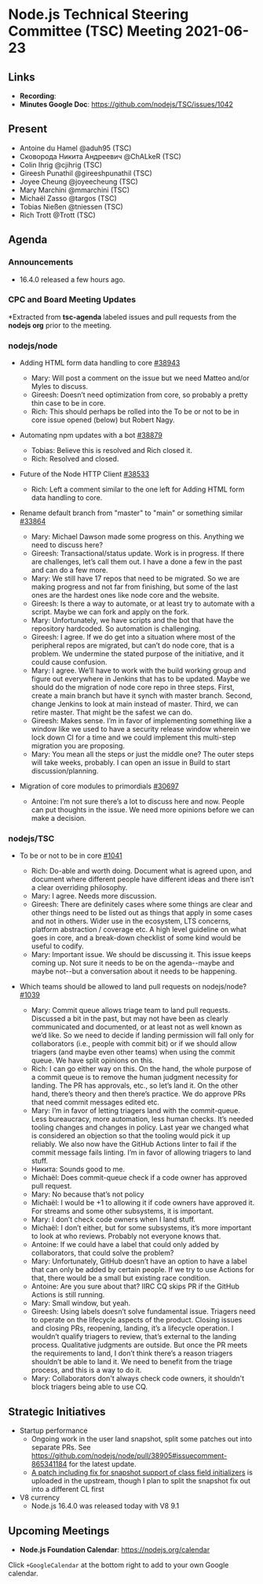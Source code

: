 # Node.js Technical Steering Committee (TSC) Meeting 2021-06-23

## Links

* **Recording**:
* **Minutes Google Doc**: <https://github.com/nodejs/TSC/issues/1042>

## Present

* Antoine du Hamel @aduh95 (TSC)
* Сковорода Никита Андреевич @ChALkeR (TSC)
* Colin Ihrig @cjihrig (TSC)
* Gireesh Punathil @gireeshpunathil (TSC)
* Joyee Cheung @joyeecheung (TSC)
* Mary Marchini @mmarchini (TSC)
* Michaël Zasso @targos (TSC)
* Tobias Nießen @tniessen (TSC)
* Rich Trott @Trott (TSC)

## Agenda

### Announcements

* 16.4.0 released a few hours ago.

### CPC and Board Meeting Updates

\*Extracted from **tsc-agenda** labeled issues and pull requests from the **nodejs org** prior to the meeting.

### nodejs/node

* Adding HTML form data handling to core [#38943](https://github.com/nodejs/node/issues/38943)
  * Mary: Will post a comment on the issue but we need Matteo and/or Myles to discuss.
  * Gireesh: Doesn’t need optimization from core, so probably a pretty thin case to be in core.
  * Rich: This should perhaps be rolled into the To be or not to be in core issue opened (below) but Robert Nagy.

* Automating npm updates with a bot [#38879](https://github.com/nodejs/node/issues/38879)
  * Tobias: Believe this is resolved and Rich closed it.
  * Rich: Resolved and closed.

* Future of the Node HTTP Client  [#38533](https://github.com/nodejs/node/issues/38533)
  * Rich: Left a comment similar to the one left for Adding HTML form data handling to core.

* Rename default branch from "master" to "main" or something similar [#33864](https://github.com/nodejs/node/issues/33864)
  * Mary: Michael Dawson made some progress on this. Anything we need to discuss here?
  * Gireesh: Transactional/status update. Work is in progress. If there are challenges, let’s call them out. I have a done a few in the past and can do a few more.
  * Mary: We still have 17 repos that need to be migrated. So we are making progress and not far from finishing, but some of the last ones are the hardest ones like node core and the website.
  * Gireesh: Is there a way to automate, or at least try to automate with a script. Maybe we can fork and apply on the fork.
  * Mary: Unfortunately, we have scripts and the bot that have the repository hardcoded. So automation is challenging.
  * Gireesh: I agree. If we do get into a situation where most of the peripheral repos are migrated, but can’t do node core, that is a problem. We undermine the stated purpose of the initiative, and it could cause confusion.
  * Mary: I agree. We’ll have to work with the build working group and figure out everywhere in Jenkins that has to be updated. Maybe we should do the migration of node core repo in three steps. First, create a main branch but have it synch with master branch. Second, change Jenkins to look at main instead of master. Third, we can retire master. That might be the safest we can do.
  * Gireesh: Makes sense. I’m in favor of implementing something like a window like we used to have a security release window wherein we lock down CI for a time and we could implement this multi-step migration you are proposing.
  * Mary: You mean all the steps or just the middle one? The outer steps will take weeks, probably. I can open an issue in Build to start discussion/planning.

* Migration of core modules to primordials [#30697](https://github.com/nodejs/node/issues/30697)
  * Antoine: I’m not sure there’s a lot to discuss here and now. People can put thoughts in the issue. We need more opinions before we can make a decision.

### nodejs/TSC

* To be or not to be in core [#1041](https://github.com/nodejs/TSC/issues/1041)
  * Rich: Do-able and worth doing. Document what is agreed upon, and document where different people have different ideas and there isn’t a clear overriding philosophy.
  * Mary: I agree. Needs more discussion.
  * Gireesh: There are definitely cases where some things are clear and other things need to be listed out as things that apply in some cases and not in others. Wider use in the ecosystem, LTS concerns, platform abstraction / coverage etc. A high level guideline on what goes in core, and a break-down checklist of some kind would be useful to codify.
  * Mary: Important issue. We should be discussing it. This issue keeps coming up. Not sure it needs to be on the agenda--maybe and maybe not--but a conversation about it needs to be happening.

* Which teams should be allowed to land pull requests on nodejs/node? [#1039](https://github.com/nodejs/TSC/issues/1039)
  * Mary: Commit queue allows triage team to land pull requests. Discussed a bit in the past, but may not have been as clearly communicated and documented, or at least not as well known as we’d like. So we need to decide if landing permission will fall only for collaborators (i.e., people with commit bit) or if we should allow triagers (and maybe even other teams) when using the commit queue. We have split opinions on this.
  * Rich: I can go either way on this. On the hand, the whole purpose of a commit queue is to remove the human judgment necessity for landing. The PR has approvals, etc., so let’s land it. On the other hand, there’s theory and then there’s practice. We do approve PRs that need commit messages edited etc.
  * Mary: I’m in favor of letting triagers land with the commit-queue. Less bureaucracy, more automation, less human checks. It’s needed tooling changes and changes in policy. Last year we changed what is considered an objection so that the tooling would pick it up reliably. We also now have the GitHub Actions linter to fail if the commit message fails linting. I’m in favor of allowing triagers to land stuff.
  * Никита: Sounds good to me.
  * Michaël: Does commit-queue check if a code owner has approved pull request.
  * Mary: No because that’s not policy
  * Michaël: I would be +1 to allowing it if code owners have approved it. For streams and some other subsystems, it is important.
  * Mary: I don’t check code owners when I land stuff.
  * Michaël: I don’t either, but for some subsystems, it’s more important to look at who reviews. Probably not everyone knows that.
  * Antoine: If we could have a label that could only added by collaborators, that could solve the problem?
  * Mary: Unfortunately, GitHub doesn’t have an option to have a label that can only be added by certain people. If we try to use Actions for that, there would be a small but existing race condition.
  * Antoine: Are you sure about that? IIRC CQ skips PR if the GitHub Actions is still running.
  * Mary: Small window, but yeah.
  * Gireesh: Using labels doesn’t solve fundamental issue. Triagers need to operate on the lifecycle aspects of the product. Closing issues and closing PRs, reopening, landing, it’s a lifecycle operation. I wouldn’t qualify triagers to review, that’s external to the landing process. Qualitative judgments are outside. But once the PR meets the requirements to land, I don’t think there’s a reason triagers shouldn’t be able to land it. We need to benefit from the triage process, and this is a way to do it.
  * Mary: Collaborators don't always check code owners, it shouldn't block triagers being able to use CQ.

## Strategic Initiatives

* Startup performance
  * Ongoing work in the user land snapshot, split some patches out into separate PRs. See <https://github.com/nodejs/node/pull/38905#issuecomment-865341184> for the latest update.
  * [A patch including fix for snapshot support of class field initializers](https://chromium-review.googlesource.com/c/v8/v8/+/2944249) is uploaded in the upstream, though I plan to split the snapshot fix out into a different CL first
* V8 currency
  * Node.js 16.4.0 was released today with V8 9.1

## Upcoming Meetings

* **Node.js Foundation Calendar**: <https://nodejs.org/calendar>

Click `+GoogleCalendar` at the bottom right to add to your own Google calendar.
